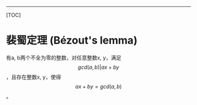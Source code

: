 ---------------------
[TOC]

# 裴蜀定理 (Bézout's lemma)
有a, b两个不全为零的整数，对任意整数x, y，满足$$gcd(a,b) | ax + by$$，且存在整数x, y，使得$$ax + by = gcd(a,b)$$。